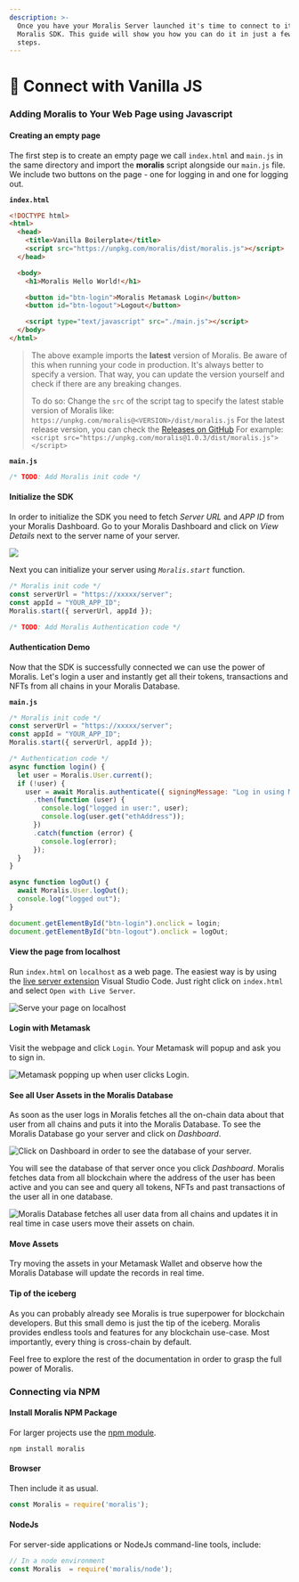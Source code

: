 ```yaml
---
description: >-
  Once you have your Moralis Server launched it's time to connect to it via the
  Moralis SDK. This guide will show you how you can do it in just a few easy
  steps.
---
```


# 🍦 Connect with Vanilla JS

### Adding Moralis to Your Web Page using Javascript

#### Creating an empty page

The first step is to create an empty page we call `index.html` and `main.js` in the same directory and import the **moralis** script alongside our `main.js` file. We include two buttons on the page - one for logging in and one for logging out.

**`index.html`**

```html
<!DOCTYPE html>
<html>
  <head>
    <title>Vanilla Boilerplate</title>
    <script src="https://unpkg.com/moralis/dist/moralis.js"></script>
  </head>

  <body>
    <h1>Moralis Hello World!</h1>

    <button id="btn-login">Moralis Metamask Login</button>
    <button id="btn-logout">Logout</button>

    <script type="text/javascript" src="./main.js"></script>
  </body>
</html>
```

> The above example imports the **latest** version of Moralis. Be aware of this when running your code in production. It's always better to specify a version. That way, you can update the version yourself and check if there are any breaking changes.
>
> To do so: Change the `src` of the script tag to specify the latest stable version of Moralis like: `https://unpkg.com/moralis@<VERSION>/dist/moralis.js` For the latest release version, you can check the [Releases on GitHub](https://github.com/MoralisWeb3/Moralis-JS-SDK/releases) For example: `<script src="https://unpkg.com/moralis@1.0.3/dist/moralis.js"></script>`

**`main.js`**

```javascript
/* TODO: Add Moralis init code */
```

#### Initialize the SDK

In order to initialize the SDK you need to fetch _Server URL_ and _APP ID_ from your Moralis Dashboard. Go to your Moralis Dashboard and click on _View Details_ next to the server name of your server.

![](<../../.gitbook/assets/Screenshot 2021-10-15 at 17.10.09 (1).png>)

Next you can initialize your server using _`Moralis.start`_ function.

```javascript
/* Moralis init code */
const serverUrl = "https://xxxxx/server";
const appId = "YOUR_APP_ID";
Moralis.start({ serverUrl, appId });

/* TODO: Add Moralis Authentication code */
```

#### Authentication Demo

Now that the SDK is successfully connected we can use the power of Moralis. Let's login a user and instantly get all their tokens, transactions and NFTs from all chains in your Moralis Database.

**`main.js`**

```javascript
/* Moralis init code */
const serverUrl = "https://xxxxx/server";
const appId = "YOUR_APP_ID";
Moralis.start({ serverUrl, appId });

/* Authentication code */
async function login() {
  let user = Moralis.User.current();
  if (!user) {
    user = await Moralis.authenticate({ signingMessage: "Log in using Moralis" })
      .then(function (user) {
        console.log("logged in user:", user);
        console.log(user.get("ethAddress"));
      })
      .catch(function (error) {
        console.log(error);
      });
  }
}

async function logOut() {
  await Moralis.User.logOut();
  console.log("logged out");
}

document.getElementById("btn-login").onclick = login;
document.getElementById("btn-logout").onclick = logOut;
```

#### View the page from localhost

Run `index.html` on `localhost` as a web page. The easiest way is by using the [live server extension](https://marketplace.visualstudio.com/items?itemName=ritwickdey.LiveServer) Visual Studio Code. Just right click on `index.html` and select `Open with Live Server`.

![Serve your page on localhost](<../../.gitbook/assets/Screenshot 2021-10-15 at 17.42.14.png>)

#### Login with Metamask

Visit the webpage and click `Login`. Your Metamask will popup and ask you to sign in.

![Metamask popping up when user clicks Login.](<../../.gitbook/assets/Screenshot 2021-10-15 at 17.54.03.png>)

#### See all User Assets in the Moralis Database

As soon as the user logs in Moralis fetches all the on-chain data about that user from all chains and puts it into the Moralis Database. To see the Moralis Database go your server and click on _Dashboard_.

![Click on Dashboard in order to see the database of your server.](<../../.gitbook/assets/Screenshot 2021-10-15 at 18.38.52.png>)

You will see the database of that server once you click _Dashboard_. Moralis fetches data from all blockchain where the address of the user has been active and you can see and query all tokens, NFTs and past transactions of the user all in one database.

![Moralis Database fetches all user data from all chains and updates it in real time in case users move their assets on chain.](<../../.gitbook/assets/Screenshot 2021-10-15 at 18.44.04.png>)

#### Move Assets

Try moving the assets in your Metamask Wallet and observe how the Moralis Database will update the records in real time.

#### Tip of the iceberg

As you can probably already see Moralis is true superpower for blockchain developers. But this small demo is just the tip of the iceberg. Moralis provides endless tools and features for any blockchain use-case. Most importantly, every thing is cross-chain by default.

Feel free to explore the rest of the documentation in order to grasp the full power of Moralis.

### Connecting via NPM

#### Install Moralis NPM Package

For larger projects use the [npm module](https://www.npmjs.com/moralis).

```
npm install moralis
```

#### Browser

Then include it as usual.

```javascript
const Moralis = require('moralis');
```

#### NodeJs

For server-side applications or NodeJs command-line tools, include:

```javascript
// In a node environment
const Moralis  = require('moralis/node');
```

####

####
